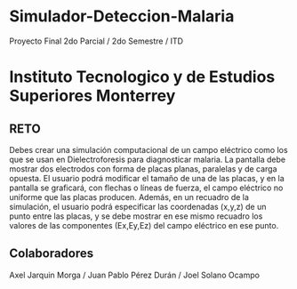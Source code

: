 # Simulador-Deteccion-Malaria
Proyecto Final 2do Parcial / 2do Semestre / ITD
# Instituto Tecnologico y de Estudios Superiores Monterrey
## RETO
Debes crear una simulación computacional de un campo eléctrico como los que se usan en Dielectroforesis 
para diagnosticar malaria. La pantalla debe mostrar dos electrodos con forma de placas planas, paralelas 
y de carga opuesta. El usuario podrá modificar el tamaño de una de las placas, y en la pantalla se graficará, 
con flechas o líneas de fuerza, el campo eléctrico no uniforme que las placas producen. Además, en un 
recuadro de la simulación, el usuario podrá especificar las coordenadas (x,y,z) de un punto entre las placas,
y se debe mostrar en ese mismo recuadro los valores de las componentes (Ex,Ey,Ez) del campo eléctrico en ese punto.
## Colaboradores
Axel Jarquin Morga /
Juan Pablo Pérez Durán /
Joel Solano Ocampo
